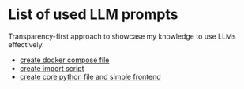# List of used LLM prompts
Transparency-first approach to showcase my knowledge to use LLMs effectively.

- [create docker compose file](https://chatgpt.com/share/688b381e-ff68-8003-855c-39550e893f81)
- [create import script](https://aistudio.google.com/app/prompts?state=%7B%22ids%22:%5B%221tQLlGeKhSTJKjUFw02TWAddeUVXtmUQm%22%5D,%22action%22:%22open%22,%22userId%22:%22111524913253334666023%22,%22resourceKeys%22:%7B%7D%7D&usp=sharing)
- [create core python file and simple frontend](https://aistudio.google.com/app/prompts?state=%7B%22ids%22:%5B%221Ur2bX8VyHjVgDlwuYNQbEiF8aNYePDT5%22%5D,%22action%22:%22open%22,%22userId%22:%22111524913253334666023%22,%22resourceKeys%22:%7B%7D%7D&usp=sharing)